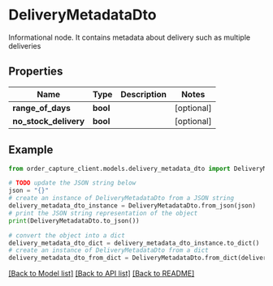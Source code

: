 # DeliveryMetadataDto

Informational node. It contains metadata about delivery such as multiple deliveries

## Properties

Name | Type | Description | Notes
------------ | ------------- | ------------- | -------------
**range_of_days** | **bool** |  | [optional] 
**no_stock_delivery** | **bool** |  | [optional] 

## Example

```python
from order_capture_client.models.delivery_metadata_dto import DeliveryMetadataDto

# TODO update the JSON string below
json = "{}"
# create an instance of DeliveryMetadataDto from a JSON string
delivery_metadata_dto_instance = DeliveryMetadataDto.from_json(json)
# print the JSON string representation of the object
print(DeliveryMetadataDto.to_json())

# convert the object into a dict
delivery_metadata_dto_dict = delivery_metadata_dto_instance.to_dict()
# create an instance of DeliveryMetadataDto from a dict
delivery_metadata_dto_from_dict = DeliveryMetadataDto.from_dict(delivery_metadata_dto_dict)
```
[[Back to Model list]](../README.md#documentation-for-models) [[Back to API list]](../README.md#documentation-for-api-endpoints) [[Back to README]](../README.md)


